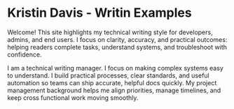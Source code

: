 # Kristin Davis - Writin Examples

Welcome! This site highlights my technical writing style for developers, admins, and end users. I focus on clarity, accuracy, and practical outcomes: helping readers complete tasks, understand systems, and troubleshoot with confidence.

I am a technical writing manager. I focus on making complex systems easy to understand. I build practical processes, clear standards, and useful automation so teams can ship accurate, helpful docs quickly. My project management background helps me align priorities, manage timelines, and keep cross functional work moving smoothly.
